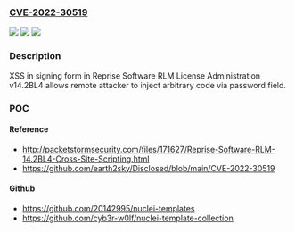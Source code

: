 ### [CVE-2022-30519](https://cve.mitre.org/cgi-bin/cvename.cgi?name=CVE-2022-30519)
![](https://img.shields.io/static/v1?label=Product&message=n%2Fa&color=blue)
![](https://img.shields.io/static/v1?label=Version&message=n%2Fa&color=blue)
![](https://img.shields.io/static/v1?label=Vulnerability&message=n%2Fa&color=brighgreen)

### Description

XSS in signing form in Reprise Software RLM License Administration v14.2BL4 allows remote attacker to inject arbitrary code via password field.

### POC

#### Reference
- http://packetstormsecurity.com/files/171627/Reprise-Software-RLM-14.2BL4-Cross-Site-Scripting.html
- https://github.com/earth2sky/Disclosed/blob/main/CVE-2022-30519

#### Github
- https://github.com/20142995/nuclei-templates
- https://github.com/cyb3r-w0lf/nuclei-template-collection

